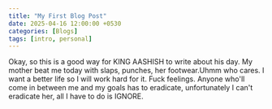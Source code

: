 ```yaml
---
title: "My First Blog Post"
date: 2025-04-16 12:00:00 +0530
categories: [Blogs]
tags: [intro, personal]
---
```


Okay, so this is a good way for KING AASHISH to write about his day. My mother beat me today with slaps, punches, her footwear.Uhmm who cares. I want a better life so I will work hard for it. Fuck feelings. Anyone who'll come in between me and my goals has to eradicate, unfortunately I can't eradicate her, all I have to do is IGNORE.